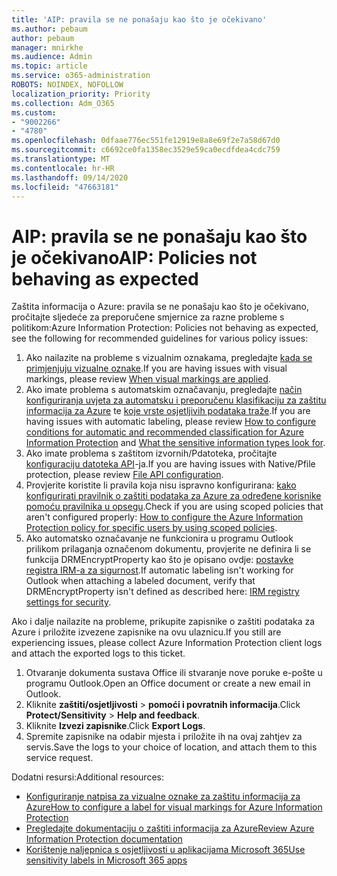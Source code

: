 ```yaml
---
title: 'AIP: pravila se ne ponašaju kao što je očekivano'
ms.author: pebaum
author: pebaum
manager: mnirkhe
ms.audience: Admin
ms.topic: article
ms.service: o365-administration
ROBOTS: NOINDEX, NOFOLLOW
localization_priority: Priority
ms.collection: Adm_O365
ms.custom:
- "9002266"
- "4780"
ms.openlocfilehash: 0dfaae776ec551fe12919e8a8e69f2e7a58d67d0
ms.sourcegitcommit: c6692ce0fa1358ec3529e59ca0ecdfdea4cdc759
ms.translationtype: MT
ms.contentlocale: hr-HR
ms.lasthandoff: 09/14/2020
ms.locfileid: "47663181"
---
```

# <a name="aip-policies-not-behaving-as-expected"></a><span data-ttu-id="59a47-102">AIP: pravila se ne ponašaju kao što je očekivano</span><span class="sxs-lookup"><span data-stu-id="59a47-102">AIP: Policies not behaving as expected</span></span>

<span data-ttu-id="59a47-103">Zaštita informacija o Azure: pravila se ne ponašaju kao što je očekivano, pročitajte sljedeće za preporučene smjernice za razne probleme s politikom:</span><span class="sxs-lookup"><span data-stu-id="59a47-103">Azure Information Protection: Policies not behaving as expected, see the following for recommended guidelines for various policy issues:</span></span>

1. <span data-ttu-id="59a47-104">Ako nailazite na probleme s vizualnim oznakama, pregledajte [kada se primjenjuju vizualne oznake](https://docs.microsoft.com/azure/information-protection/configure-policy-markings#when-visual-markings-are-applied).</span><span class="sxs-lookup"><span data-stu-id="59a47-104">If you are having issues with visual markings, please review [When visual markings are applied](https://docs.microsoft.com/azure/information-protection/configure-policy-markings#when-visual-markings-are-applied).</span></span>
2. <span data-ttu-id="59a47-105">Ako imate problema s automatskim označavanju, pregledajte [način konfiguriranja uvjeta za automatsku i preporučenu klasifikaciju za zaštitu informacija za Azure](https://docs.microsoft.com/azure/information-protection/configure-policy-classification) te [koje vrste osjetljivih podataka traže](https://docs.microsoft.com/microsoft-365/compliance/sensitive-information-type-entity-definitions).</span><span class="sxs-lookup"><span data-stu-id="59a47-105">If you are having issues with automatic labeling, please review [How to configure conditions for automatic and recommended classification for Azure Information Protection](https://docs.microsoft.com/azure/information-protection/configure-policy-classification) and [What the sensitive information types look for](https://docs.microsoft.com/microsoft-365/compliance/sensitive-information-type-entity-definitions).</span></span>
3. <span data-ttu-id="59a47-106">Ako imate problema s zaštitom izvornih/Pdatoteka, pročitajte [konfiguraciju datoteka API](https://docs.microsoft.com/azure/information-protection/develop/file-api-configuration)-ja.</span><span class="sxs-lookup"><span data-stu-id="59a47-106">If you are having issues with Native/Pfile protection, please review [File API configuration](https://docs.microsoft.com/azure/information-protection/develop/file-api-configuration).</span></span>
4. <span data-ttu-id="59a47-107">Provjerite koristite li pravila koja nisu ispravno konfigurirana: [kako konfigurirati pravilnik o zaštiti podataka za Azure za određene korisnike pomoću pravilnika u opsegu](https://docs.microsoft.com/azure/information-protection/configure-policy-scope).</span><span class="sxs-lookup"><span data-stu-id="59a47-107">Check if you are using scoped policies that aren't configured properly: [How to configure the Azure Information Protection policy for specific users by using scoped policies](https://docs.microsoft.com/azure/information-protection/configure-policy-scope).</span></span>
5. <span data-ttu-id="59a47-108">Ako automatsko označavanje ne funkcionira u programu Outlook prilikom prilaganja označenom dokumentu, provjerite ne definira li se funkcija DRMEncryptProperty kao što je opisano ovdje: [postavke registra IRM-a za sigurnost](https://docs.microsoft.com/deployoffice/security/protect-sensitive-messages-and-documents-by-using-irm-in-office#office-2016-irm-registry-key-options).</span><span class="sxs-lookup"><span data-stu-id="59a47-108">If automatic labeling isn't working for Outlook when attaching a labeled document, verify that DRMEncryptProperty isn't defined as described here: [IRM registry settings for security](https://docs.microsoft.com/deployoffice/security/protect-sensitive-messages-and-documents-by-using-irm-in-office#office-2016-irm-registry-key-options).</span></span>

<span data-ttu-id="59a47-109">Ako i dalje nailazite na probleme, prikupite zapisnike o zaštiti podataka za Azure i priložite izvezene zapisnike na ovu ulaznicu.</span><span class="sxs-lookup"><span data-stu-id="59a47-109">If you still are experiencing issues, please collect Azure Information Protection client logs and attach the exported logs to this ticket.</span></span>

1. <span data-ttu-id="59a47-110">Otvaranje dokumenta sustava Office ili stvaranje nove poruke e-pošte u programu Outlook.</span><span class="sxs-lookup"><span data-stu-id="59a47-110">Open an Office document or create a new email in Outlook.</span></span>
2. <span data-ttu-id="59a47-111">Kliknite **zaštiti/osjetljivosti**  >  **pomoći i povratnih informacija**.</span><span class="sxs-lookup"><span data-stu-id="59a47-111">Click **Protect/Sensitivity** > **Help and feedback**.</span></span>
3. <span data-ttu-id="59a47-112">Kliknite **Izvezi zapisnike**.</span><span class="sxs-lookup"><span data-stu-id="59a47-112">Click **Export Logs**.</span></span>
4. <span data-ttu-id="59a47-113">Spremite zapisnike na odabir mjesta i priložite ih na ovaj zahtjev za servis.</span><span class="sxs-lookup"><span data-stu-id="59a47-113">Save the logs to your choice of location, and attach them to this service request.</span></span>

<span data-ttu-id="59a47-114">Dodatni resursi:</span><span class="sxs-lookup"><span data-stu-id="59a47-114">Additional resources:</span></span>

- [<span data-ttu-id="59a47-115">Konfiguriranje natpisa za vizualne oznake za zaštitu informacija za Azure</span><span class="sxs-lookup"><span data-stu-id="59a47-115">How to configure a label for visual markings for Azure Information Protection</span></span>](https://docs.microsoft.com/azure/information-protection/configure-policy-markings)
- [<span data-ttu-id="59a47-116">Pregledajte dokumentaciju o zaštiti informacija za Azure</span><span class="sxs-lookup"><span data-stu-id="59a47-116">Review Azure Information Protection documentation</span></span>](https://docs.microsoft.com/azure/information-protection/what-is-information-protection)
- [<span data-ttu-id="59a47-117">Korištenje naljepnica s osjetljivosti u aplikacijama Microsoft 365</span><span class="sxs-lookup"><span data-stu-id="59a47-117">Use sensitivity labels in Microsoft 365 apps</span></span>](https://docs.microsoft.com/microsoft-365/compliance/sensitivity-labels-office-apps)

